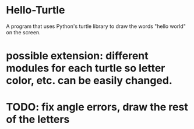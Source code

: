 # Hello-Turtle
A program that uses Python's turtle library to draw the words "hello world" on the screen.

# possible extension: different modules for each turtle so letter color, etc. can be easily changed.

# TODO: fix angle errors, draw the rest of the letters
